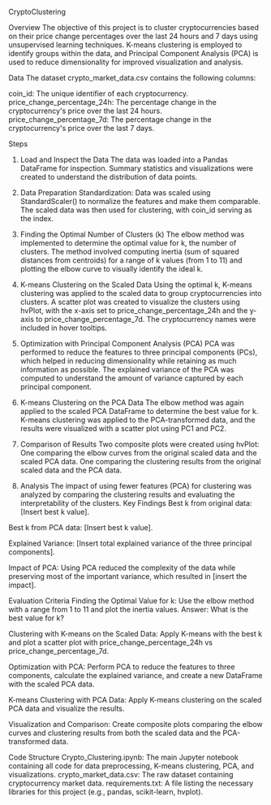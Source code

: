 CryptoClustering

Overview
The objective of this project is to cluster cryptocurrencies based on their price change percentages over the last 24 hours and 7 days using unsupervised learning techniques. K-means clustering is employed to identify groups within the data, and Principal Component Analysis (PCA) is used to reduce dimensionality for improved visualization and analysis.

Data
The dataset crypto_market_data.csv contains the following columns:

coin_id: The unique identifier of each cryptocurrency.
price_change_percentage_24h: The percentage change in the cryptocurrency's price over the last 24 hours.
price_change_percentage_7d: The percentage change in the cryptocurrency's price over the last 7 days.

Steps

1. Load and Inspect the Data
The data was loaded into a Pandas DataFrame for inspection.
Summary statistics and visualizations were created to understand the distribution of data points.

2. Data Preparation
Standardization: Data was scaled using StandardScaler() to normalize the features and make them comparable.
The scaled data was then used for clustering, with coin_id serving as the index.

3. Finding the Optimal Number of Clusters (k)
The elbow method was implemented to determine the optimal value for k, the number of clusters. The method involved computing inertia (sum of squared distances from centroids) for a range of k values (from 1 to 11) and plotting the elbow curve to visually identify the ideal k.

4. K-means Clustering on the Scaled Data
Using the optimal k, K-means clustering was applied to the scaled data to group cryptocurrencies into clusters.
A scatter plot was created to visualize the clusters using hvPlot, with the x-axis set to price_change_percentage_24h and the y-axis to price_change_percentage_7d. The cryptocurrency names were included in hover tooltips.

5. Optimization with Principal Component Analysis (PCA)
PCA was performed to reduce the features to three principal components (PCs), which helped in reducing dimensionality while retaining as much information as possible.
The explained variance of the PCA was computed to understand the amount of variance captured by each principal component.

6. K-means Clustering on the PCA Data
The elbow method was again applied to the scaled PCA DataFrame to determine the best value for k.
K-means clustering was applied to the PCA-transformed data, and the results were visualized with a scatter plot using PC1 and PC2.

7. Comparison of Results
Two composite plots were created using hvPlot:
One comparing the elbow curves from the original scaled data and the scaled PCA data.
One comparing the clustering results from the original scaled data and the PCA data.

8. Analysis
The impact of using fewer features (PCA) for clustering was analyzed by comparing the clustering results and evaluating the interpretability of the clusters.
Key Findings
Best k from original data: [Insert best k value].

Best k from PCA data: [Insert best k value].

Explained Variance: [Insert total explained variance of the three principal components].

Impact of PCA: Using PCA reduced the complexity of the data while preserving most of the important variance, which resulted in [insert the impact].

Evaluation Criteria
Finding the Optimal Value for k:
Use the elbow method with a range from 1 to 11 and plot the inertia values.
Answer: What is the best value for k?

Clustering with K-means on the Scaled Data:
Apply K-means with the best k and plot a scatter plot with price_change_percentage_24h vs price_change_percentage_7d.

Optimization with PCA:
Perform PCA to reduce the features to three components, calculate the explained variance, and create a new DataFrame with the scaled PCA data.

K-means Clustering with PCA Data:
Apply K-means clustering on the scaled PCA data and visualize the results.

Visualization and Comparison:
Create composite plots comparing the elbow curves and clustering results from both the scaled data and the PCA-transformed data.

Code Structure
Crypto_Clustering.ipynb: The main Jupyter notebook containing all code for data preprocessing, K-means clustering, PCA, and visualizations.
crypto_market_data.csv: The raw dataset containing cryptocurrency market data.
requirements.txt: A file listing the necessary libraries for this project (e.g., pandas, scikit-learn, hvplot).